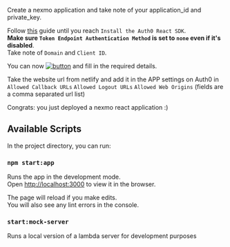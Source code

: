 Create a nexmo application and take note of your application_id and private_key.

Follow [this](https://auth0.com/docs/quickstart/spa/react/01-login) guide until you reach `Install the Auth0 React SDK`.  
**Make sure `Token Endpoint Authentication Method` is set to `none` even if it's disabled**.  
Take note of `Domain` and `Client ID`.

You can now [![button](https://www.netlify.com/img/deploy/button.svg)](https://app.netlify.com/start/deploy?repository=https://github.com/jacopomaroli/nexmo_client_sdk_react_tutorial) and fill in the required details.

Take the website url from netlify and add it in the APP settings on Auth0 in `Allowed Callback URLs` `Allowed Logout URLs` `Allowed Web Origins` (fields are a comma separated url list)

Congrats: you just deployed a nexmo react application :)

## Available Scripts

In the project directory, you can run:

### `npm start:app`

Runs the app in the development mode.<br />
Open [http://localhost:3000](http://localhost:3000) to view it in the browser.

The page will reload if you make edits.<br />
You will also see any lint errors in the console.

### `start:mock-server`
Runs a local version of a lambda server for development purposes
